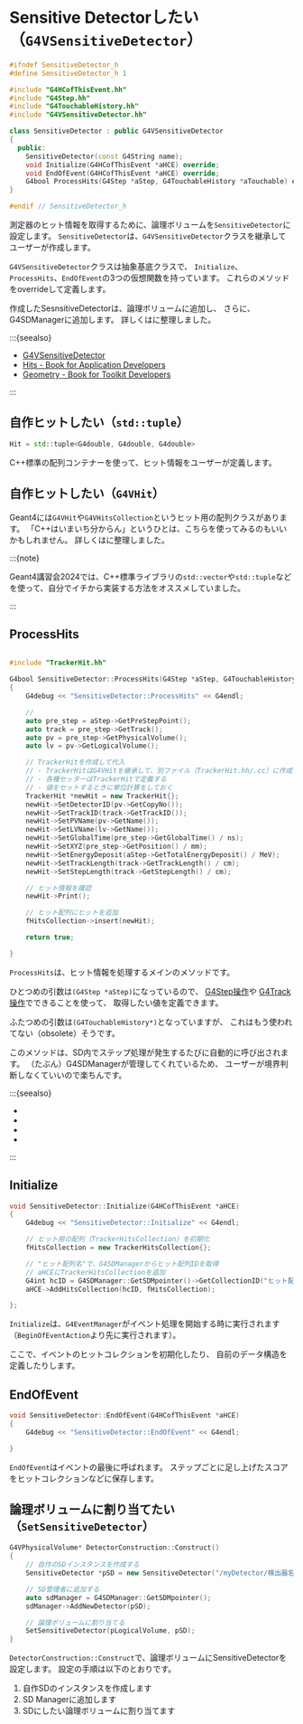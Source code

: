 # Sensitive Detectorしたい（``G4VSensitiveDetector``）

```cpp
#ifndef SensitiveDetector_h
#define SensitiveDetector_h 1

#include "G4HCofThisEvent.hh"
#include "G4Step.hh"
#include "G4TouchableHistory.hh"
#include "G4VSensitiveDetector.hh"

class SensitiveDetector : public G4VSensitiveDetector
{
  public:
    SensitiveDetector(const G4String name);
    void Initialize(G4HCofThisEvent *aHCE) override;
    void EndOfEvent(G4HCofThisEvent *aHCE) override;
    G4bool ProcessHits(G4Step *aStep, G4TouchableHistory *aTouchable) override;
}

#endif // SensitiveDetector_h
```

測定器のヒット情報を取得するために、論理ボリュームを``SensitiveDetector``に設定します。
``SensitiveDetector``は、``G4VSensitiveDetector``クラスを継承してユーザーが作成します。

``G4VSensitiveDetector``クラスは抽象基底クラスで、
``Initialize``、``ProcessHits``、``EndOfEvent``の3つの仮想関数を持っています。
これらのメソッドをoverrideして定義します。

作成したSesnsitiveDetectorは、論理ボリュームに追加し、
さらに、G4SDManagerに追加します。
詳しくは[](./geant4-logicalvolume-sensitivedetector.md)に整理しました。

:::{seealso}

- [G4VSensitiveDetector](https://geant4.kek.jp/Reference/11.2.0/classG4VSensitiveDetector.html)
- [Hits - Book for Application Developers](https://geant4-userdoc.web.cern.ch/UsersGuides/ForApplicationDeveloper/html/Detector/hit.html)
- [Geometry - Book for Toolkit Developers](https://geant4-userdoc.web.cern.ch/UsersGuides/ForToolkitDeveloper/html/OOAnalysisDesign/Geometry/geometry.html)

:::

## 自作ヒットしたい（``std::tuple``）

```cpp
Hit = std::tuple<G4double, G4double, G4double>
```

C++標準の配列コンテナーを使って、ヒット情報をユーザーが定義します。

## 自作ヒットしたい（``G4VHit``）

Geant4には``G4VHit``や``G4VHitsCollection``というヒット用の配列クラスがあります。
「C++はいまいち分からん」というひとは、こちらを使ってみるのもいいかもしれません。
詳しくは[](./geant4-scoring-hitscollection.md)に整理しました。

:::{note}

Geant4講習会2024では、C++標準ライブラリの``std::vector``や``std::tuple``などを使って、自分でイチから実装する方法をオススメしていました。

:::

## ProcessHits

```cpp

#include "TrackerHit.hh"

G4bool SensitiveDetector::ProcessHits(G4Step *aStep, G4TouchableHistory* /* aTouchable */)
{
    G4debug << "SensitiveDetector::ProcessHits" << G4endl;

    //
    auto pre_step = aStep->GetPreStepPoint();
    auto track = pre_step->GetTrack();
    auto pv = pre_step->GetPhysicalVolume();
    auto lv = pv->GetLogicalVolume();

    // TrackerHitを作成して代入
    // - TrackerHitはG4VHitを継承して、別ファイル（TrackerHit.hh/.cc）に作成
    // - 各種セッターはTrackerHitで定義する
    // - 値をセットするときに単位計算をしておく
    TrackerHit *newHit = new TrackerHit{};
    newHit->SetDetectorID(pv->GetCopyNo());
    newHit->SetTrackID(track->GetTrackID());
    newHit->SetPVName(pv->GetName());
    newHit->SetLVName(lv->GetName());
    newHit->SetGlobalTime(pre_step->GetGlobalTime() / ns);
    newHit->SetXYZ(pre_step->GetPosition() / mm);
    newHit->SetEnergyDeposit(aStep->GetTotalEnergyDeposit() / MeV);
    newHit->SetTrackLength(track->GetTrackLength() / cm);
    newHit->SetStepLength(track->GetStepLength() / cm);

    // ヒット情報を確認
    newHit->Print();

    // ヒット配列にヒットを追加
    fHitsCollection->insert(newHit);

    return true;

}
```

``ProcessHits``は、ヒット情報を処理するメインのメソッドです。

ひとつめの引数は``(G4Step *aStep)``になっているので、
[G4Step操作](./geant4-step.md)や
[G4Track操作](./geant4-track.md)でできることを使って、
取得したい値を定義できます。

ふたつめの引数は``(G4TouchableHistory*)``となっていますが、
これはもう使われてない（obsolete）そうです。

このメソッドは、SD内でステップ処理が発生するたびに自動的に呼び出されます。
（たぶん）G4SDManagerが管理してくれているため、
ユーザーが境界判断しなくていいので楽ちんです。

:::{seealso}

- [](./geant4-step.md)
- [](./geant4-track.md)
- [](./geant4-physicalvolume.md)
- [](./geant4-logicalvolume.md)

:::

## Initialize

```cpp
void SensitiveDetector::Initialize(G4HCofThisEvent *aHCE)
{
    G4debug << "SensitiveDetector::Initialize" << G4endl;

    // ヒット用の配列（TrackerHitsCollection）を初期化
    fHitsCollection = new TrackerHitsCollection{};

    // "ヒット配列名"で、G4SDManagerからヒット配列IDを取得
    // aHCEにTrackerHitsCollectionを追加
    G4int hcID = G4SDManager::GetSDMpointer()->GetCollectionID("ヒット配列名");
    aHCE->AddHitsCollection(hcID, fHitsCollection);

};
```

``Initialize``は、``G4EventManager``がイベント処理を開始する時に実行されます
（``BeginOfEventAction``より先に実行されます）。

ここで、イベントのヒットコレクションを初期化したり、
自前のデータ構造を定義したりします。

## EndOfEvent

```cpp
void SensitiveDetector::EndOfEvent(G4HCofThisEvent *aHCE)
{
    G4debug << "SensitiveDetector::EndOfEvent" << G4endl;

}
```

``EndOfEvent``はイベントの最後に呼ばれます。
ステップごとに足し上げたスコアをヒットコレクションなどに保存します。

## 論理ボリュームに割り当てたい（``SetSensitiveDetector``）

```cpp
G4VPhysicalVolume* DetectorConstruction::Construct()
{
    // 自作のSDインスタンスを作成する
    SensitiveDetector *pSD = new SensitiveDetector("/myDetector/検出器名");

    // SD管理者に追加する
    auto sdManager = G4SDManager::GetSDMpointer();
    sdManager->AddNewDetector(pSD);

    // 論理ボリュームに割り当てる
    SetSensitiveDetector(pLogicalVolume, pSD);
}
```

``DetectorConstruction::Construct``で、論理ボリュームにSensitiveDetectorを設定します。
設定の手順は以下のとおりです。

1. 自作SDのインスタンスを作成します
2. SD Managerに追加します
3. SDにしたい論理ボリュームに割り当てます
